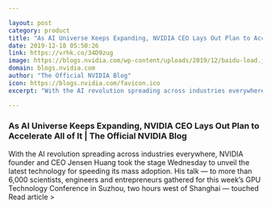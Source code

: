 ```yaml
---

layout: post
category: product
title: "As AI Universe Keeps Expanding, NVIDIA CEO Lays Out Plan to Accelerate All of It"
date: 2019-12-18 05:50:26
link: https://vrhk.co/34D9zug
image: https://blogs.nvidia.com/wp-content/uploads/2019/12/baidu-lead.jpg
domain: blogs.nvidia.com
author: "The Official NVIDIA Blog"
icon: https://blogs.nvidia.com/favicon.ico
excerpt: "With the AI revolution spreading across industries everywhere, NVIDIA founder and CEO Jensen Huang took the stage Wednesday to unveil the latest technology for speeding its mass adoption. His talk — to more than 6,000 scientists, engineers and entrepreneurs gathered for this week’s GPU Technology Conference in Suzhou, two hours west of Shanghai — touched Read article &gt;"

---
```


### As AI Universe Keeps Expanding, NVIDIA CEO Lays Out Plan to Accelerate All of It | The Official NVIDIA Blog

With the AI revolution spreading across industries everywhere, NVIDIA founder and CEO Jensen Huang took the stage Wednesday to unveil the latest technology for speeding its mass adoption. His talk — to more than 6,000 scientists, engineers and entrepreneurs gathered for this week’s GPU Technology Conference in Suzhou, two hours west of Shanghai — touched Read article &gt;